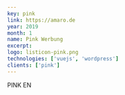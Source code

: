 ```yaml
---
key: pink
link: https://amaro.de
year: 2019
month: 1
name: Pink Werbung
excerpt:
logo: listicon-pink.png
technologies: ['vuejs', 'wordpress']
clients: ['pink']
---
```


PINK EN
